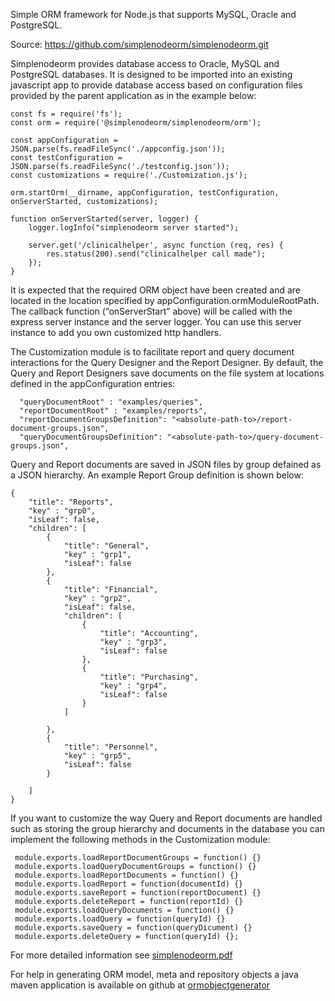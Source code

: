 Simple ORM framework for Node.js that supports MySQL, Oracle and PostgreSQL.

Source:
https://github.com/simplenodeorm/simplenodeorm.git


Simplenodeorm provides database access to Oracle, MySQL and PostgreSQL databases. It is designed to be imported 
into an existing javascript app to provide database access based on configuration files provided by the parent 
application as in the example below:

```
const fs = require('fs');
const orm = require('@simplenodeorm/simplenodeorm/orm');

const appConfiguration = JSON.parse(fs.readFileSync('./appconfig.json'));
const testConfiguration = JSON.parse(fs.readFileSync('./testconfig.json'));
const customizations = require('./Customization.js');

orm.startOrm(__dirname, appConfiguration, testConfiguration, onServerStarted, customizations);

function onServerStarted(server, logger) {
    logger.logInfo("simplenodeorm server started");
    
    server.get('/clinicalhelper', async function (req, res) {
        res.status(200).send("clinicalhelper call made");
    });
}
```
It is expected that the required ORM object have been created and are located in the  location 
specified by appConfiguration.ormModuleRootPath. The callback function (“onServerStart” above) will 
be called with the express server instance and the server logger. You can use this server 
instance to add you own customized http handlers.

The Customization module is to facilitate report and query document interactions for the Query Designer 
and the Report Designer. By default, the Query and Report Designers save documents on the file system
at locations defined in the appConfiguration entries:
```
  "queryDocumentRoot" : "examples/queries",
  "reportDocumentRoot" : "examples/reports",
  "reportDocumentGroupsDefinition": "<absolute-path-to>/report-document-groups.json",
  "queryDocumentGroupsDefinition": "<absolute-path-to>/query-document-groups.json",
```
Query and Report documents are saved in JSON files by group defained as a JSON hierarchy. An example Report Group definition
is shown below:
 ```
 {
     "title": "Reports",
     "key" : "grp0",
     "isLeaf": false,
     "children": [
         {
             "title": "General",
             "key" : "grp1",
             "isLeaf": false
         },
         {
             "title": "Financial",
             "key" : "grp2",
             "isLeaf": false,
             "children": [
                 {
                     "title": "Accounting",
                     "key" : "grp3",
                     "isLeaf": false
                 },
                 {
                     "title": "Purchasing",
                     "key" : "grp4",
                     "isLeaf": false
                 }
             ]
 
         },
         {
             "title": "Personnel",
             "key" : "grp5",
             "isLeaf": false
         }
         
     ]
 }
 ```
 If you want to customize the way Query and Report documents are handled such as storing the group hierarchy and documents 
 in the database you can implement the following methods in the Customization module:

```
 module.exports.loadReportDocumentGroups = function() {}
 module.exports.loadQueryDocumentGroups = function() {}
 module.exports.loadReportDocuments = function() {}
 module.exports.loadReport = function(documentId) {}
 module.exports.saveReport = function(reportDocument) {}
 module.exports.deleteReport = function(reportId) {}
 module.exports.loadQueryDocuments = function() {}
 module.exports.loadQuery = function(queryId) {}
 module.exports.saveQuery = function(queryDicument) {}
 module.exports.deleteQuery = function(queryId) {};
```
For more detailed information see <a href="https://github.com/simplenodeorm/simplenodeorm/blob/master/simplenodeorm.pdf">simplenodeorm.pdf</a>

For help in generating ORM model, meta and repository objects a java maven application is available on github
at <a href="https://github.com/simplenodeorm/ormobjectgenerator">ormobjectgenerator</a>